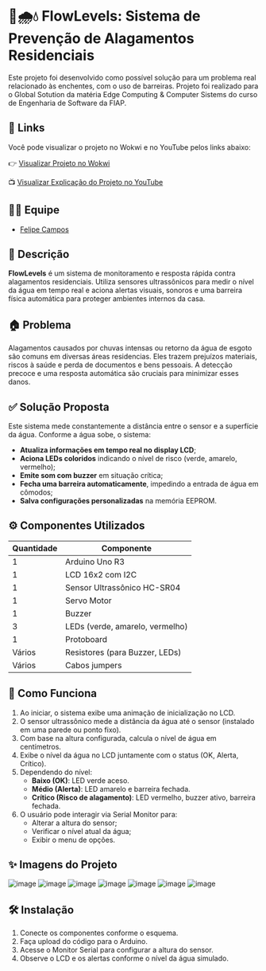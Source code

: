 # 🌊🌧💧 FlowLevels: Sistema de Prevenção de Alagamentos Residenciais

Este projeto foi desenvolvido como possível solução para um problema real relacionado às enchentes, com o uso de barreiras.
Projeto foi realizado para o Global Sotution da matéria Edge Computing & Computer Sistems do curso de Engenharia de Software da FIAP.

## 🔗 Links

Você pode visualizar o projeto no Wokwi e no YouTube pelos links abaixo:

👉 [Visualizar Projeto no Wokwi](https://wokwi.com/projects/434202752832046081)

📺 [Visualizar Explicação do Projeto no YouTube](https://youtu.be/1Rykeh_i0nM)

## 🙋‍♂️ Equipe

- [Felipe Campos](https://github.com/camp0s0s)

## 📌 Descrição

**FlowLevels** é um sistema de monitoramento e resposta rápida contra alagamentos residenciais. Utiliza sensores ultrassônicos para medir o nível da água em tempo real e aciona alertas visuais, sonoros e uma barreira física automática para proteger ambientes internos da casa.

## 🏠 Problema

Alagamentos causados por chuvas intensas ou retorno da água de esgoto são comuns em diversas áreas residencias. Eles trazem prejuízos materiais, riscos à saúde e perda de documentos e bens pessoais. A detecção precoce e uma resposta automática são cruciais para minimizar esses danos.

## ✅ Solução Proposta

Este sistema mede constantemente a distância entre o sensor e a superfície da água. Conforme a água sobe, o sistema:

- **Atualiza informações em tempo real no display LCD**;
- **Aciona LEDs coloridos** indicando o nível de risco (verde, amarelo, vermelho);
- **Emite som com buzzer** em situação crítica;
- **Fecha uma barreira automaticamente**, impedindo a entrada de água em cômodos;
- **Salva configurações personalizadas** na memória EEPROM.

## ⚙️ Componentes Utilizados

| Quantidade | Componente               |
|------------|--------------------------|
| 1          | Arduino Uno R3           |
| 1          | LCD 16x2 com I2C         |
| 1          | Sensor Ultrassônico HC-SR04 |
| 1          | Servo Motor|
| 1          | Buzzer                   |
| 3          | LEDs (verde, amarelo, vermelho) |
| 1          | Protoboard               |
| Vários     | Resistores (para Buzzer, LEDs) |
| Vários     | Cabos jumpers            |

## 🧠 Como Funciona

1. Ao iniciar, o sistema exibe uma animação de inicialização no LCD.
2. O sensor ultrassônico mede a distância da água até o sensor (instalado em uma parede ou ponto fixo).
3. Com base na altura configurada, calcula o nível de água em centímetros.
4. Exibe o nível da água no LCD juntamente com o status (OK, Alerta, Crítico).
5. Dependendo do nível:
   - **Baixo (OK)**: LED verde aceso.
   - **Médio (Alerta)**: LED amarelo e barreira fechada.
   - **Crítico (Risco de alagamento)**: LED vermelho, buzzer ativo, barreira fechada.
6. O usuário pode interagir via Serial Monitor para:
   - Alterar a altura do sensor;
   - Verificar o nível atual da água;
   - Exibir o menu de opções.

## ✨ Imagens do Projeto

![image](https://github.com/user-attachments/assets/10c68bb6-6239-4005-a5f6-eb5897e05be5)
![image](https://github.com/user-attachments/assets/985ccc7e-e554-449f-8a6d-ec7e71200201)
![image](https://github.com/user-attachments/assets/4fbc041f-f2fa-47dc-8672-773ca43ee6e6)
![image](https://github.com/user-attachments/assets/bf813c7d-f534-4ffc-b2f4-24659ce92503)
![image](https://github.com/user-attachments/assets/d6c90bf5-48fb-4f7e-bcbf-854d78ca4d5f)
![image](https://github.com/user-attachments/assets/de5f2c54-704c-4e9a-bbf3-3507a37895c8)
![image](https://github.com/user-attachments/assets/cc770b3f-b2c0-4969-bde7-db4fd03e3f47)

## 🛠️ Instalação

1. Conecte os componentes conforme o esquema.
2. Faça upload do código para o Arduino.
3. Acesse o Monitor Serial para configurar a altura do sensor.
4. Observe o LCD e os alertas conforme o nível da água simulado.
